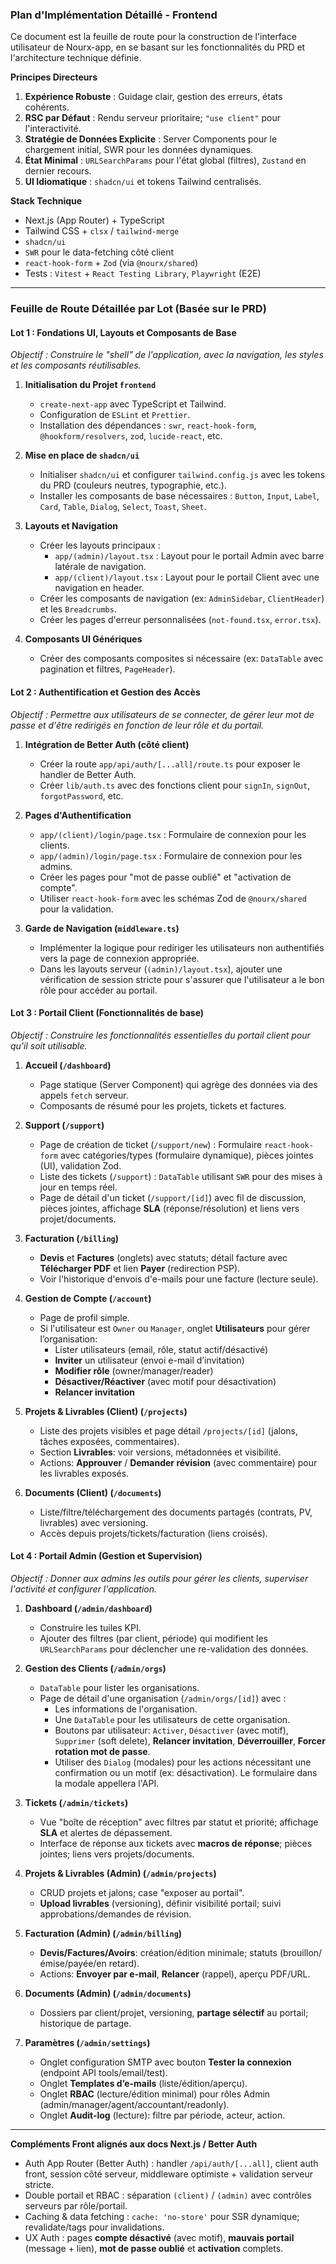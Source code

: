 ### **Plan d'Implémentation Détaillé - Frontend**

Ce document est la feuille de route pour la construction de l'interface utilisateur de Nourx-app, en se basant sur les fonctionnalités du PRD et l'architecture technique définie.

**Principes Directeurs**
1.  **Expérience Robuste** : Guidage clair, gestion des erreurs, états cohérents.
2.  **RSC par Défaut** : Rendu serveur prioritaire; `"use client"` pour l'interactivité.
3.  **Stratégie de Données Explicite** : Server Components pour le chargement initial, SWR pour les données dynamiques.
4.  **État Minimal** : `URLSearchParams` pour l'état global (filtres), `Zustand` en dernier recours.
5.  **UI Idiomatique** : `shadcn/ui` et tokens Tailwind centralisés.

**Stack Technique**
*   Next.js (App Router) + TypeScript
*   Tailwind CSS + `clsx` / `tailwind-merge`
*   `shadcn/ui`
*   `SWR` pour le data-fetching côté client
*   `react-hook-form` + `Zod` (via `@nourx/shared`)
*   Tests : `Vitest` + `React Testing Library`, `Playwright` (E2E)

---

### **Feuille de Route Détaillée par Lot (Basée sur le PRD)**

#### **Lot 1 : Fondations UI, Layouts et Composants de Base**
*Objectif : Construire le "shell" de l'application, avec la navigation, les styles et les composants réutilisables.*

1.  **Initialisation du Projet `frontend`**
    *   `create-next-app` avec TypeScript et Tailwind.
    *   Configuration de `ESLint` et `Prettier`.
    *   Installation des dépendances : `swr`, `react-hook-form`, `@hookform/resolvers`, `zod`, `lucide-react`, etc.

2.  **Mise en place de `shadcn/ui`**
    *   Initialiser `shadcn/ui` et configurer `tailwind.config.js` avec les tokens du PRD (couleurs neutres, typographie, etc.).
    *   Installer les composants de base nécessaires : `Button`, `Input`, `Label`, `Card`, `Table`, `Dialog`, `Select`, `Toast`, `Sheet`.

3.  **Layouts et Navigation**
    *   Créer les layouts principaux :
        *   `app/(admin)/layout.tsx` : Layout pour le portail Admin avec barre latérale de navigation.
        *   `app/(client)/layout.tsx` : Layout pour le portail Client avec une navigation en header.
    *   Créer les composants de navigation (ex: `AdminSidebar`, `ClientHeader`) et les `Breadcrumbs`.
    *   Créer les pages d'erreur personnalisées (`not-found.tsx`, `error.tsx`).

4.  **Composants UI Génériques**
    *   Créer des composants composites si nécessaire (ex: `DataTable` avec pagination et filtres, `PageHeader`).

#### **Lot 2 : Authentification et Gestion des Accès**
*Objectif : Permettre aux utilisateurs de se connecter, de gérer leur mot de passe et d'être redirigés en fonction de leur rôle et du portail.*

1.  **Intégration de Better Auth (côté client)**
    *   Créer la route `app/api/auth/[...all]/route.ts` pour exposer le handler de Better Auth.
    *   Créer `lib/auth.ts` avec des fonctions client pour `signIn`, `signOut`, `forgotPassword`, etc.

2.  **Pages d'Authentification**
    *   `app/(client)/login/page.tsx` : Formulaire de connexion pour les clients.
    *   `app/(admin)/login/page.tsx` : Formulaire de connexion pour les admins.
    *   Créer les pages pour "mot de passe oublié" et "activation de compte".
    *   Utiliser `react-hook-form` avec les schémas Zod de `@nourx/shared` pour la validation.

3.  **Garde de Navigation (`middleware.ts`)**
    *   Implémenter la logique pour rediriger les utilisateurs non authentifiés vers la page de connexion appropriée.
    *   Dans les layouts serveur (`(admin)/layout.tsx`), ajouter une vérification de session stricte pour s'assurer que l'utilisateur a le bon rôle pour accéder au portail.

#### **Lot 3 : Portail Client (Fonctionnalités de base)**
*Objectif : Construire les fonctionnalités essentielles du portail client pour qu'il soit utilisable.*

1.  **Accueil (`/dashboard`)**
    *   Page statique (Server Component) qui agrège des données via des appels `fetch` serveur.
    *   Composants de résumé pour les projets, tickets et factures.

2.  **Support (`/support`)**
    *   Page de création de ticket (`/support/new`) : Formulaire `react-hook-form` avec catégories/types (formulaire dynamique), pièces jointes (UI), validation Zod.
    *   Liste des tickets (`/support`) : `DataTable` utilisant `SWR` pour des mises à jour en temps réel.
    *   Page de détail d'un ticket (`/support/[id]`) avec fil de discussion, pièces jointes, affichage **SLA** (réponse/résolution) et liens vers projet/documents.

3.  **Facturation (`/billing`)**
    *   **Devis** et **Factures** (onglets) avec statuts; détail facture avec **Télécharger PDF** et lien **Payer** (redirection PSP).
    *   Voir l'historique d'envois d'e-mails pour une facture (lecture seule).

4.  **Gestion de Compte (`/account`)**
    *   Page de profil simple.
    *   Si l'utilisateur est `Owner` ou `Manager`, onglet **Utilisateurs** pour gérer l’organisation:
        - Lister utilisateurs (email, rôle, statut actif/désactivé)
        - **Inviter** un utilisateur (envoi e-mail d’invitation)
        - **Modifier rôle** (owner/manager/reader)
        - **Désactiver/Réactiver** (avec motif pour désactivation)
        - **Relancer invitation**
5.  **Projets & Livrables (Client) (`/projects`)**
    *   Liste des projets visibles et page détail `/projects/[id]` (jalons, tâches exposées, commentaires).
    *   Section **Livrables**: voir versions, métadonnées et visibilité.
    *   Actions: **Approuver** / **Demander révision** (avec commentaire) pour les livrables exposés.
6.  **Documents (Client) (`/documents`)**
    *   Liste/filtre/téléchargement des documents partagés (contrats, PV, livrables) avec versioning.
    *   Accès depuis projets/tickets/facturation (liens croisés).

#### **Lot 4 : Portail Admin (Gestion et Supervision)**
*Objectif : Donner aux admins les outils pour gérer les clients, superviser l'activité et configurer l'application.*

1.  **Dashboard (`/admin/dashboard`)**
    *   Construire les tuiles KPI.
    *   Ajouter des filtres (par client, période) qui modifient les `URLSearchParams` pour déclencher une re-validation des données.

2.  **Gestion des Clients (`/admin/orgs`)**
    *   `DataTable` pour lister les organisations.
    *   Page de détail d'une organisation (`/admin/orgs/[id]`) avec :
        *   Les informations de l'organisation.
        *   Une `DataTable` pour les utilisateurs de cette organisation.
        *   Boutons par utilisateur: `Activer`, `Désactiver` (avec motif), `Supprimer` (soft delete), **Relancer invitation**, **Déverrouiller**, **Forcer rotation mot de passe**.
        *   Utiliser des `Dialog` (modales) pour les actions nécessitant une confirmation ou un motif (ex: désactivation). Le formulaire dans la modale appellera l'API.

3.  **Tickets (`/admin/tickets`)**
    *   Vue "boîte de réception" avec filtres par statut et priorité; affichage **SLA** et alertes de dépassement.
    *   Interface de réponse aux tickets avec **macros de réponse**; pièces jointes; liens vers projets/documents.

4.  **Projets & Livrables (Admin) (`/admin/projects`)**
    *   CRUD projets et jalons; case "exposer au portail".
    *   **Upload livrables** (versioning), définir visibilité portail; suivi approbations/demandes de révision.

5.  **Facturation (Admin) (`/admin/billing`)**
    *   **Devis/Factures/Avoirs**: création/édition minimale; statuts (brouillon/émise/payée/en retard).
    *   Actions: **Envoyer par e-mail**, **Relancer** (rappel), aperçu PDF/URL.

6.  **Documents (Admin) (`/admin/documents`)**
    *   Dossiers par client/projet, versioning, **partage sélectif** au portail; historique de partage.

7.  **Paramètres (`/admin/settings`)**
    *   Onglet configuration SMTP avec bouton **Tester la connexion** (endpoint API tools/email/test).
    *   Onglet **Templates d’e-mails** (liste/édition/aperçu).
    *   Onglet **RBAC** (lecture/édition minimal) pour rôles Admin (admin/manager/agent/accountant/readonly).
    *   Onglet **Audit-log** (lecture): filtre par période, acteur, action.

---

**Compléments Front alignés aux docs Next.js / Better Auth**
- Auth App Router (Better Auth) : handler `/api/auth/[...all]`, client auth front, session côté serveur, middleware optimiste + validation serveur stricte.
- Double portail et RBAC : séparation `(client)` / `(admin)` avec contrôles serveurs par rôle/portail.
- Caching & data fetching : `cache: 'no-store'` pour SSR dynamique; revalidate/tags pour invalidations.
- UX Auth : pages **compte désactivé** (avec motif), **mauvais portail** (message + lien), **mot de passe oublié** et **activation** complets.
